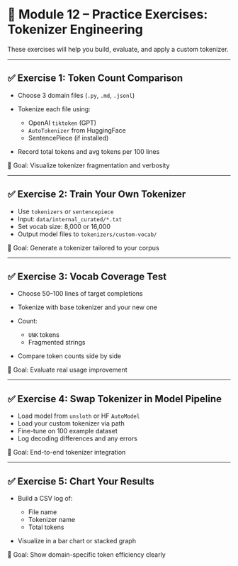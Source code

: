 # 🧪 Module 12 – Practice Exercises: Tokenizer Engineering

These exercises will help you build, evaluate, and apply a custom tokenizer.

---

## ✅ Exercise 1: Token Count Comparison

* Choose 3 domain files (`.py`, `.md`, `.jsonl`)
* Tokenize each file using:

  * OpenAI `tiktoken` (GPT)
  * `AutoTokenizer` from HuggingFace
  * SentencePiece (if installed)
* Record total tokens and avg tokens per 100 lines

🎯 Goal: Visualize tokenizer fragmentation and verbosity

---

## ✅ Exercise 2: Train Your Own Tokenizer

* Use `tokenizers` or `sentencepiece`
* Input: `data/internal_curated/*.txt`
* Set vocab size: 8,000 or 16,000
* Output model files to `tokenizers/custom-vocab/`

🎯 Goal: Generate a tokenizer tailored to your corpus

---

## ✅ Exercise 3: Vocab Coverage Test

* Choose 50–100 lines of target completions
* Tokenize with base tokenizer and your new one
* Count:

  * `UNK` tokens
  * Fragmented strings
* Compare token counts side by side

🎯 Goal: Evaluate real usage improvement

---

## ✅ Exercise 4: Swap Tokenizer in Model Pipeline

* Load model from `unsloth` or HF `AutoModel`
* Load your custom tokenizer via path
* Fine-tune on 100 example dataset
* Log decoding differences and any errors

🎯 Goal: End-to-end tokenizer integration

---

## ✅ Exercise 5: Chart Your Results

* Build a CSV log of:

  * File name
  * Tokenizer name
  * Total tokens
* Visualize in a bar chart or stacked graph

🎯 Goal: Show domain-specific token efficiency clearly
